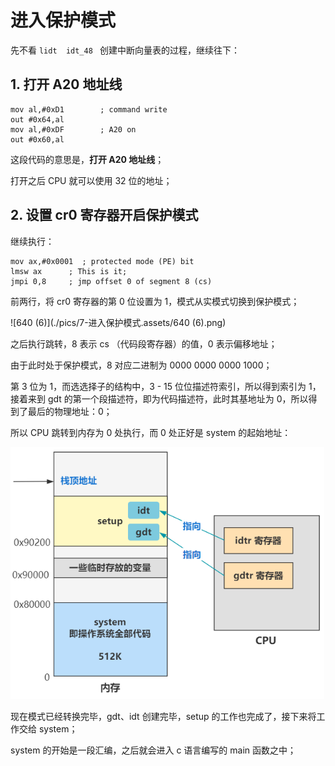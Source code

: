 # 进入保护模式

先不看 `lidt  idt_48 ` 创建中断向量表的过程，继续往下：



## 1. 打开 A20 地址线

````assembly
mov al,#0xD1        ; command write
out #0x64,al
mov al,#0xDF        ; A20 on
out #0x60,al
````

这段代码的意思是，**打开 A20 地址线**；

打开之后 CPU 就可以使用 32 位的地址；



## 2. 设置 cr0 寄存器开启保护模式

继续执行：

````assembly
mov ax,#0x0001  ; protected mode (PE) bit
lmsw ax      ; This is it;
jmpi 0,8     ; jmp offset 0 of segment 8 (cs)
````

前两行，将 cr0 寄存器的第 0 位设置为 1，模式从实模式切换到保护模式；

![640 (6)](./pics/7-进入保护模式.assets/640 (6).png)

之后执行跳转，8 表示 cs （代码段寄存器）的值，0 表示偏移地址；

由于此时处于保护模式，8 对应二进制为 0000 0000 0000 1000；

第 3 位为 1，而选选择子的结构中，3 - 15 位位描述符索引，所以得到索引为 1，接着来到 gdt 的第一个段描述符，即为代码描述符，此时其基地址为 0，所以得到了最后的物理地址：0；

所以 CPU 跳转到内存为 0 处执行，而 0 处正好是 system 的起始地址：

<img src="./pics/7-进入保护模式.assets/640 (5).png" alt="640 (5)" style="zoom:80%;" />

现在模式已经转换完毕，gdt、idt 创建完毕，setup 的工作也完成了，接下来将工作交给 system；

system 的开始是一段汇编，之后就会进入 c 语言编写的 main 函数之中；